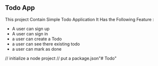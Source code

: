 ## Todo App

This project Contain Simple Todo Application 
It Has the Following Feature :
- A user can sign up 
- A user can sign in 
- a user can create a Todo
- a user  can see there existing todo 
- a user can mark as done

// initialize a node project 
// put a package.json"# Todo" 
